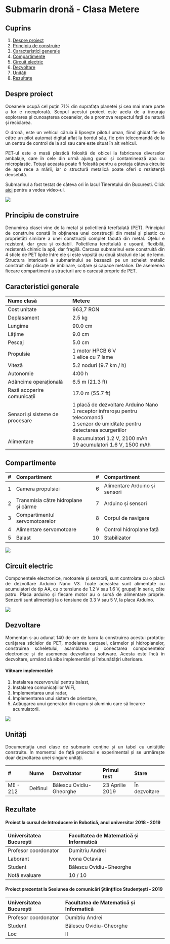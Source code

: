 # Submarin dronă - Clasa Metere


## Cuprins

1. [Despre proiect](https://github.com/BalescuOvidiu/Submarine#despre-proiect)<br>
2. [Principiu de construire](https://github.com/BalescuOvidiu/Submarine#principiu-de-construire)<br>
3. [Caracteristici generale](https://github.com/BalescuOvidiu/Submarine#caracteristici-generale)<br>
4. [Compartimente](https://github.com/BalescuOvidiu/Submarine#compartimente)<br>
5. [Circuit electric](https://github.com/BalescuOvidiu/Submarine#circuit-electric)<br>
6. [Dezvoltare](https://github.com/BalescuOvidiu/Submarine#dezvoltare)<br>
7. [Unități](https://github.com/BalescuOvidiu/Submarine#unități)<br>
8. [Rezultate](https://github.com/BalescuOvidiu/Submarine#rezultate)<br>


## Despre proiect

<p align = "justify">
Oceanele ocupă cel puțin 71% din suprafața planetei și cea mai mare parte a lor e neexplorată. Scopul acestui proiect este acela de a încuraja explorarea și cunoașterea oceanelor, de a promova respectul față de natură și reciclarea.
</p>
<p align = "justify">
O dronă, este un vehicul căruia îi lipsește pilotul uman, fiind ghidat fie de către un pilot automat digital aflat la bordul său, fie prin telecomandă de la un centru de control de la sol sau care este situat în alt vehicul.
</p>
<p align = "justify">
PET-ul este o masă plastică folosită de obicei la fabricarea diverselor ambalaje, care în cele din urmă ajung gunoi și contaminează apa cu microplastic. Totuși aceasta poate fi folosită pentru a proteja câteva circuite de apa rece a mării, iar o structură metalică poate oferi o rezistență deosebită.
</p>
<p align = "justify">
Submarinul a fost testat de câteva ori în lacul Tineretului din București. Click <a href = "https://www.youtube.com/watch?v=reCAACpi1qQ" >aici</a> pentru a vedea video-ul. 
</p>

![](https://raw.githubusercontent.com/BalescuOvidiu/Submarin/master/img/onWater.jpg)


## Principiu de construire

<p align = "justify">
Denumirea clasei vine de la metal și polietilenă tereftalată (PET). Principiul de construire constă în obținerea unei construcții din metal și plastic cu proprietăți similare a unei construcții complet făcută din metal. Oțelul e rezistent, dar greu și oxidabil. Polietilena tereftalată e ușoară, flexibilă, rezistentă chimic la apă, dar fragilă.
Carcasa submarinul este construită din 4 sticle de PET lipite între ele și este vopsită cu două straturi de lac de lemn. Structura interioară a submarinului se bazează pe un schelet metalic construit din plăcuțe de îmbinare, colțare și capace metalice. De asemenea fiecare compartiment a structurii are o carcasă proprie de PET.
</p>


## Caracteristici generale

| Nume clasă  | Metere  |
|:-----------------|:-------------------------------------|
| Cost unitate | 963,7 RON   |
| Deplasament   | 2.5 kg  |
| Lungime   | 90.0 cm   |
| Lățime  | 9.0 cm  |
| Pescaj  | 5.0 cm  |
| Propulsie   | 1 motor HPCB 6 V <br> 1 elice cu 7 lame   |
| Viteză  | 5.2 noduri (9.7 km / h)   |
| Autonomie   | 4:00 h   |
| Adâncime operațională   | 6.5 m (21.3 ft)   |
| Rază acoperire comunicații | 17.0 m (55.7 ft) |
| Sensori și  sisteme de procesare  | 1 placă de dezvoltare Arduino Nano <br> 1 receptor infraroșu pentru telecomandă <br> 1 senzor de umiditate pentru detectarea scurgeriilor  |
| Alimentare  | 8 acumulatori 1.2 V, 2100 mAh <br> 19 acumulatori 1.6 V, 1500 mAh  |


## Compartimente

|#|Compartiment|#|Compartiment|
|-------------:|:---------------------|---------------:|:---------------------|
| 1 | Camera propulsiei | 6 | Alimentare Arduino și sensori |
| 2 | Transmisia către hidroplane și cârme | 7 | Arduino și sensori |
| 3 | Compartimentul servomotoarelor | 8 | Corpul de navigare |
| 4 | Alimentare servomotoare | 9 | Control hidroplane față |
| 5 | Balast | 10 | Stabilizator |

![](https://raw.githubusercontent.com/BalescuOvidiu/Submarin/master/blueprints/img/parts.png?raw=true)


## Circuit electric

<p align = "justify">
Componentele electronice, motoarele și senzorii, sunt controlate cu o placă de dezvoltare Arduino Nano V3. Toate aceastea sunt alimentate cu acumulatori de tip AA, cu o tensiune de 1.2 V sau 1.6 V, grupați în serie, câte patru. Placa arduino și fiecare motor au o sursă de alimentare proprie. Senzorii sunt alimentați la o tensiune de 3.3 V sau 5 V, la placa Arduino.
</p>

![](https://raw.githubusercontent.com/BalescuOvidiu/Submarin/master/blueprints/img/schematic.png)


## Dezvoltare

<p align = "justify">
Momentan s-au adunat 140 de ore de lucru la construirea acestui prototip: curățarea sticlelor de PET, modelarea carcasei, cârmelor și hidroplanelor, construirea scheletului, asamblarea și conectarea componentelor electronice și de asemenea dezvoltarea software. Acesta este încă în dezvoltare, urmând să aibe implementări și îmbunătățiri ulterioare.
</p>

#### Viitoare implementări:

1. Instalarea rezervorului pentru balast,
2. Instalarea comunicațiilor WiFi,
3. Implementarea unui radar,
4. Implementarea unui sistem de orientare,
5. Adăugarea unui generator din cupru și aluminiu care să încarce acumulatorii.

![](https://raw.githubusercontent.com/BalescuOvidiu/Submarin/master/img/inside.jpg)


## Unități

<p align = "justify">
Documentația unei clase de submarin conține și un tabel cu unitățiile construite. În momentul de față proiectul e experimental și se urmărește doar dezvoltarea unei singure unități.
</p>

| # | Nume | Dezvoltator | Primul test | Stare |
|:----|:------|:-----------|:-------------------------------|:-------------------|
| ME - 212 | Delfinul | Bălescu Ovidiu-Gheorghe | 23 Aprilie 2019 | În dezvoltare |


## Rezultate

#### Proiect la cursul de Introducere în Robotică, anul universitar 2018 - 2019

| Universitatea București | Facultatea de Matematică și Informatică |
|:------------------------|:----------------------------------------|
| Profesor coordonator    | Dumitriu Andrei                         |  
| Laborant                | Ivona Octavia                           |
| Student                 | Bălescu Ovidiu-Gheorghe                 |
| Notă evaluare           | 10 / 10                                 |


#### Proiect prezentat la Sesiunea de comunicări Științifice Studențești - 2019

| Universitatea București | Facultatea de Matematică și Informatică &nbsp;&nbsp;&nbsp;&nbsp;&nbsp;&nbsp;&nbsp;&nbsp;&nbsp;&nbsp;&nbsp;&nbsp;|
|:---------------------------------------------|:---------------------------------------------------------------------------|
| Profesor coordonator    | Dumitriu Andrei                         |  
| Student                 | Bălescu Ovidiu-Gheorghe                 |
| Loc                     | II                                      |
